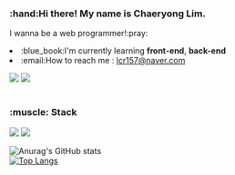 <h3>:hand:Hi there! My name is Chaeryong Lim.</h3>
I wanna be a web programmer!:pray:<br>
<p>
  <li>:blue_book:I'm currently learning <b>front-end</b>, <b>back-end</b></li>
  <li>:email:How to reach me : <a href="lcr157@naver.com target="_blank">lcr157@naver.com</a></li>
</p>
    
<img src="https://img.shields.io/badge/BLOG-green?style=flat-square&logo=naver&logoColor=white"/></a>
<img src="https://img.shields.io/badge/Instagram-red?style=flat-square&logo=Instagram&logoColor=white"/></a> <br><br>

<p><h3>:muscle: Stack</h3></p>
<a href="" target="_blank"><img src="https://img.shields.io/badge/python-blue?style=flat-square&logo=python&logoColor=white"/></a>
<a href="" target="_blank"><img src="https://img.shields.io/badge/C-yellow?style=flat-square&logo=C&logoColor=white"/></a> <br>

![Anurag's GitHub stats](https://github-readme-stats.vercel.app/api?username=lcr157&show_icons=true&theme=dracula)<br>
[![Top Langs](https://github-readme-stats.vercel.app/api/top-langs/?username=lcr157&layout=compact)](https://github.com/anuraghazra/github-readme-stats)
